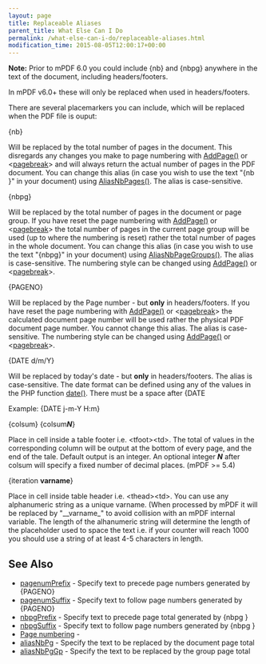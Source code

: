 ```yaml
---
layout: page
title: Replaceable Aliases
parent_title: What Else Can I Do
permalink: /what-else-can-i-do/replaceable-aliases.html
modification_time: 2015-08-05T12:00:17+00:00
---
```




<div class="alert alert-info" role="alert"><strong>Note:</strong> Prior to mPDF 6.0 you could include <span class="parameter">{nb​}</span> and <span class="parameter">{nbpg​}</span> anywhere in the text of the document, including headers/footers.

In mPDF v6.0+ these will only be replaced when used in headers/footers.</div>
<p>There are several placemarkers you can include, which will be replaced when the PDF file is ouput:</p>
<p class="manual_param_dt"><span class="parameter">{nb​}

</span></p>
<p class="manual_param_dd">Will be replaced by the total number of pages in the document. This disregards any changes you make to page numbering with <a href="{{ "/reference/mpdf-functions/addpage.html" | prepend: site.baseurl }}">AddPage()</a> or &lt;<a href="{{ "/reference/html-control-tags/pagebreak.html" | prepend: site.baseurl }}">pagebreak</a>&gt; and will always return the actual number of pages in the PDF document. You can change this alias (in case you wish to use the text "{nb​}" in your document) using <a href="{{ "/reference/mpdf-functions/aliasnbpages.html" | prepend: site.baseurl }}">AliasNbPages()</a>. The alias is case-sensitive.</p>
<p class="manual_param_dt"><span class="parameter">{nbpg​}</span><span class="parameter">&nbsp;</span></p>
<p class="manual_param_dd">Will be replaced by the total number of pages in the document or page group. If you have reset the page numbering with <a href="{{ "/reference/mpdf-functions/addpage.html" | prepend: site.baseurl }}">AddPage()</a> or &lt;<a href="{{ "/reference/html-control-tags/pagebreak.html" | prepend: site.baseurl }}">pagebreak</a>&gt; the total number of pages in the current page group will be used (up to where the numbering is reset) rather the total number of pages in the whole document. You can change this alias (in case you wish to use the text "{nbpg​}" in your document) using <a href="{{ "/reference/mpdf-functions/aliasnbpages.html" | prepend: site.baseurl }}">AliasNbPageGroups()</a>. The alias is case-sensitive. The numbering style can be changed using <a href="{{ "/reference/mpdf-functions/addpage.html" | prepend: site.baseurl }}">AddPage()</a> or &lt;<a href="{{ "/reference/html-control-tags/pagebreak.html" | prepend: site.baseurl }}">pagebreak</a>&gt;.</p>
<p class="manual_param_dt"><span class="parameter">{PAGENO}</span></p>
<p class="manual_param_dd">Will be replaced by the Page number - but <b>only</b> in headers/footers. If you have reset the page numbering with <a href="{{ "/reference/mpdf-functions/addpage.html" | prepend: site.baseurl }}">AddPage()</a> or &lt;<a href="{{ "/reference/html-control-tags/pagebreak.html" | prepend: site.baseurl }}">pagebreak</a>&gt; the calculated document page number will be used rather the physical PDF document page number. You cannot change this alias. The alias is case-sensitive. The numbering style can be changed using <a href="{{ "/reference/mpdf-functions/addpage.html" | prepend: site.baseurl }}">AddPage()</a> or &lt;<a href="{{ "/reference/html-control-tags/pagebreak.html" | prepend: site.baseurl }}">pagebreak</a>&gt;.</p>
<p class="manual_param_dt"><span class="parameter">{DATE d/m/Y}</span></p>
<p class="manual_param_dd">Will be replaced by today's date - but <b>only</b> in headers/footers. The alias is case-sensitive. The date format can be defined using any of the values in the PHP function <a href="http://www.php.net/manual/en/function.date.php">date()</a>. There must be a space after <span class="parameter">{DATE</span> 

Example: <span class="parameter">{DATE j-m-Y H:m}</span></p>
<p class="manual_param_dt"><span class="parameter">{colsum} {colsum<i><b>N</b></i>}

</span></p>
<p class="manual_param_dd">Place in cell inside a table footer i.e. &lt;tfoot&gt;&lt;td&gt;. The total of values in the corresponding column will be output at the bottom of every page, and the end of the tale. Default output is an integer. An optional integer <i><b>N</b></i> after colsum will specify a fixed number of decimal places. (mPDF &gt;= 5.4)</p>
<p class="manual_param_dt"><span class="parameter">{iteration&nbsp;<b>varname</b>}

</span></p>
<p class="manual_param_dd">Place in cell inside table header i.e. &lt;thead&gt;&lt;td&gt;. You can use any alphanumeric string as a unique varname. (When processed by mPDF it will be replaced by "__varname_" to avoid collision with an mPDF internal variable. The length of the alhanumeric string will determine the length of the placeholder used to space the text i.e. if your counter will reach 1000 you should use a string of at least 4-5 characters in length.</p>
<h2>See Also</h2>
<ul>
<li class="manual_boxlist"><a href="{{ "/reference/mpdf-variables/pagenumprefix.html" | prepend: site.baseurl }}">pagenumPrefix</a> - Specify text to precede page numbers generated by {PAGENO}</li>
<li class="manual_boxlist"><a href="{{ "/reference/mpdf-variables/pagenumsuffix.html" | prepend: site.baseurl }}">pagenumSuffix</a> - Specify text to follow page numbers generated by {PAGENO}</li>
<li class="manual_boxlist"><a href="{{ "/reference/mpdf-variables/nbpgprefix.html" | prepend: site.baseurl }}">nbpgPrefix</a> - Specify text to precede page total generated by {nbpg }</li>
<li class="manual_boxlist"><a href="{{ "/reference/mpdf-variables/nbpgsuffix.html" | prepend: site.baseurl }}">nbpgSuffix</a> - Specify text to follow page numbers generated by {nbpg }</li>
<li class="manual_boxlist"><a href="{{ "/paging/page-numbering.html" | prepend: site.baseurl }}">Page numbering</a> - </li>
<li class="manual_boxlist"><a href="{{ "/reference/mpdf-variables/aliasnbpg.html" | prepend: site.baseurl }}">aliasNbPg</a> - Specify the text to be replaced by the document page total</li>
<li class="manual_boxlist"><a href="{{ "/reference/mpdf-variables/aliasnbpggp.html" | prepend: site.baseurl }}">aliasNbPgGp</a> - Specify the text to be replaced by the group page total</li>
</ul>
